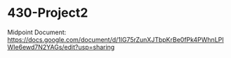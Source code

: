 # 430-Project2

Midpoint Document: https://docs.google.com/document/d/1lG75rZunXJTbpKrBe0fPk4PWhnLPIWIe6ewd7N2YAGs/edit?usp=sharing

